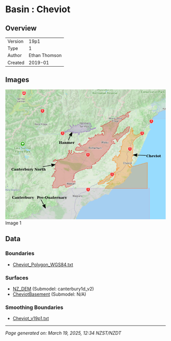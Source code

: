 # Basin : Cheviot

## Overview
|         |                     |
|---------|---------------------|
| Version | 19p1           |
| Type    | 1        |
| Author  | Ethan Thomson            |
| Created | 2019-01           |


## Images
![](../images/basins/cheviot_hanmer_northcanterbury.png) Image 1

## Data
### Boundaries
- [Cheviot_Polygon_WGS84.txt](../../velocity_modelling/Data/SI_BASINS/Cheviot_Polygon_WGS84.txt)

### Surfaces
- [NZ_DEM](../../velocity_modelling/Data/DEM/NZ_DEM_HD.in) (Submodel: canterbury1d_v2)
- [CheviotBasement](../../velocity_modelling/Data/SI_BASINS/Cheviot_Basement_WGS84_v0p0.in) (Submodel: N/A)

### Smoothing Boundaries
- [Cheviot_v19p1.txt](../../velocity_modelling/Data/Boundaries/Smoothing/Cheviot_v19p1.txt)

---
*Page generated on: March 19, 2025, 12:34 NZST/NZDT*

